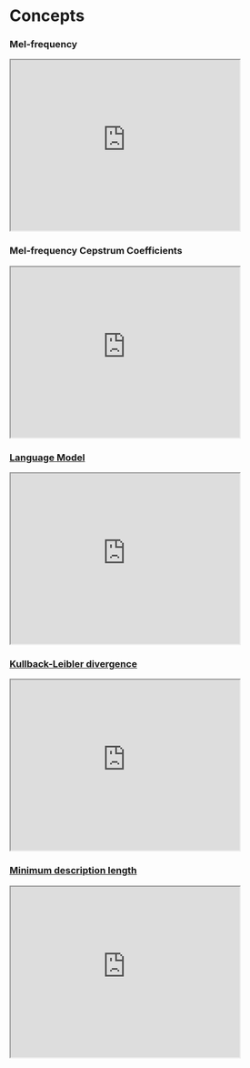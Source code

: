# Concepts

### Mel-frequency

<iframe src="https://en.m.wikipedia.org/wiki/Mel-frequency_cepstrum" title="Random Wikipedia Article" width="80%" height="300">
  <p>Your browser does not support iframes.</p>
</iframe>

### Mel-frequency Cepstrum Coefficients
<iframe src="https://en.m.wikipedia.org/wiki/Mel-frequency_cepstrum" title="Mel-frequency Wikipedia Article" width="80%" height="300">
  <p>Your browser does not support iframes.</p>
</iframe>

### [Language Model](https://en.wikipedia.org/wiki/Language_model)
<iframe src="https://en.m.wikipedia.org/wiki/Language_model" title="Language Model Wikipedia Article" width="80%" height="300">
  <p>Your browser does not support iframes.</p>
</iframe>


### [Kullback-Leibler divergence](https://en.wikipedia.org/wiki/Kullback%E2%80%93Leibler_divergence)
<iframe src="https://en.m.wikipedia.org/wiki/Kullback%E2%80%93Leibler_divergence" title="Language Model Wikipedia Article" width="80%" height="300">
  <p>Your browser does not support iframes.</p>
</iframe>

### [Minimum description length](https://en.wikipedia.org/wiki/Minimum_description_length)
<iframe src="https://en.m.wikipedia.org/wiki/Minimum_description_length" title="Language Model Wikipedia Article" width="80%" height="300">
  <p>Your browser does not support iframes.</p>
</iframe>
